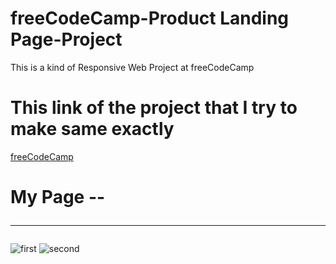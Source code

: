 # freeCodeCamp-Product Landing Page-Project
This is a kind of Responsive Web Project at freeCodeCamp
# This link of the project that I try to make same exactly
<a target="_blank" href="https://codepen.io/freeCodeCamp/full/RKRbwL">freeCodeCamp</a>
# My Page -- <hr>
![first](https://user-images.githubusercontent.com/103999323/168086446-28c7f0fa-ccbf-433a-8c5e-6b685943e34d.png)
![second](https://user-images.githubusercontent.com/103999323/168086456-0d6bc19c-8e05-42a6-b0ea-fd77aee77195.png)
